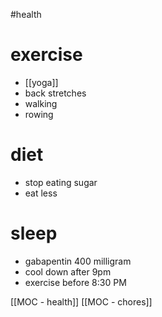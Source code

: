 #health 

# exercise
* [[yoga]]
* back stretches
* walking
* rowing

# diet
* stop eating sugar
* eat less

# sleep
* gabapentin 400 milligram
* cool down after 9pm
* exercise before 8:30 PM

[[MOC - health]]
[[MOC - chores]]
